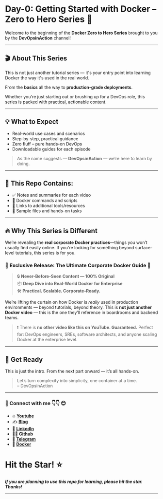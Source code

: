 # Day-0: Getting Started with Docker – Zero to Hero Series 🐳

Welcome to the beginning of the **Docker Zero to Hero Series** brought to you by the **DevOpsinAction** channel!

---

## 🎬 About This Series

This is not just another tutorial series — it's your entry point into learning Docker the way it's used in the real world.

From the **basics** all the way to **production-grade deployments**.

Whether you're just starting out or brushing up for a DevOps role, this series is packed with practical, actionable content.

---

## 💡 What to Expect

- Real-world use cases and scenarios
- Step-by-step, practical guidance
- Zero fluff – pure hands-on DevOps
- Downloadable guides for each episode

> As the name suggests — **DevOpsinAction** — we’re here to learn by doing.

---

## 📁 This Repo Contains:

- ✅ Notes and summaries for each video
- 📄 Docker commands and scripts
- 🔗 Links to additional tools/resources
- 🧪 Sample files and hands-on tasks

---

## 🔥 Why This Series is Different

We’re revealing the **real corporate Docker practices**—things you won’t usually find easily online. If you're looking for something beyond surface-level tutorials, this series is for you.


### 🚨 **Exclusive Release: The Ultimate Corporate Docker Guide** 🚨

> 🔒 **Never-Before-Seen Content — 100% Original**  
> 📦 **Deep Dive into Real-World Docker for Enterprise**  
> 🛠️ **Practical. Scalable. Corporate-Ready.**


We’re lifting the curtain on how Docker is *really* used in production environments — beyond tutorials, beyond theory.
This is **not just another Docker video** — this is the one they’ll reference in boardrooms and backend teams.


> ❗ There is **no other video like this on YouTube. Guaranteed.**
> Perfect for: DevOps engineers, SREs, software architects, and anyone scaling Docker at the enterprise level.

---

## 🚀 Get Ready

This is just the intro. From the next part onward — it’s all hands-on.

> Let’s turn complexity into simplicity, one container at a time.  
> – DevOpsinAction

---

### 💼 Connect with me 👇👇 😊

- 🔥 [**Youtube**](https://www.youtube.com/@DevOpsinAction?sub_confirmation=1)
- ✍ [**Blog**](https://ibraransari.blogspot.com/)
- 💼 [**LinkedIn**](https://www.linkedin.com/in/ansariibrar/)
- 👨‍💻 [**Github**](https://github.com/meibraransari?tab=repositories)
- 💬 [**Telegram**](https://t.me/DevOpsinActionTelegram)
- 🐳 [**Docker**](https://hub.docker.com/u/ibraransaridocker)

# Hit the Star! ⭐
***If you are planning to use this repo for learning, please hit the star. Thanks!***
****

